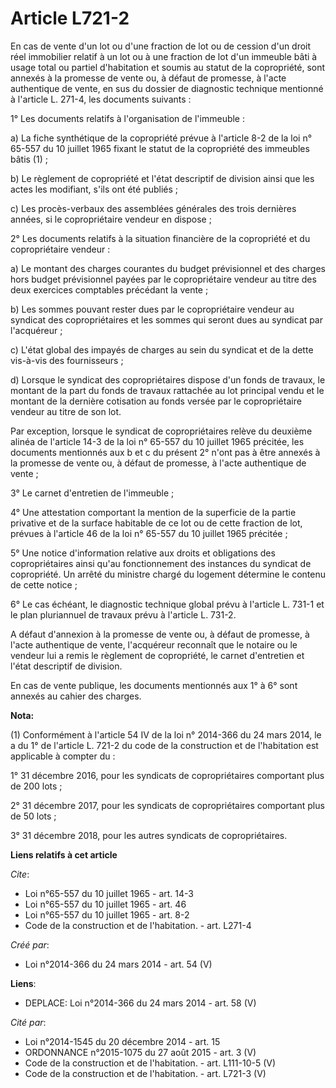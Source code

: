 # Article L721-2

En cas de vente d'un lot ou d'une fraction de lot ou de cession d'un droit réel immobilier relatif à un lot ou à une fraction
de lot d'un immeuble bâti à usage total ou partiel d'habitation et soumis au statut de la copropriété, sont annexés à la
promesse de vente ou, à défaut de promesse, à l'acte authentique de vente, en sus du dossier de diagnostic technique
mentionné à l'article L. 271-4, les documents suivants : 

1° Les documents relatifs à l'organisation de l'immeuble : 

a) La fiche synthétique de la copropriété prévue à l'article 8-2 de la loi n° 65-557 du 10 juillet 1965 fixant le statut de
la copropriété des immeubles bâtis (1) ; 

b) Le règlement de copropriété et l'état descriptif de division ainsi que les actes les modifiant, s'ils ont été publiés ; 

c) Les procès-verbaux des assemblées générales des trois dernières années, si le copropriétaire vendeur en dispose ; 

2° Les documents relatifs à la situation financière de la copropriété et du copropriétaire vendeur : 

a) Le montant des charges courantes du budget prévisionnel et des charges hors budget prévisionnel payées par le
copropriétaire vendeur au titre des deux exercices comptables précédant la vente ; 

b) Les sommes pouvant rester dues par le copropriétaire vendeur au syndicat des copropriétaires et les sommes qui seront dues
au syndicat par l'acquéreur ; 

c) L'état global des impayés de charges au sein du syndicat et de la dette vis-à-vis des fournisseurs ; 

d) Lorsque le syndicat des copropriétaires dispose d'un fonds de travaux, le montant de la part du fonds de travaux rattachée
au lot principal vendu et le montant de la dernière cotisation au fonds versée par le copropriétaire vendeur au titre de son
lot. 

Par exception, lorsque le syndicat de copropriétaires relève du deuxième alinéa de l'article 14-3 de la loi n° 65-557 du 10
juillet 1965 précitée, les documents mentionnés aux b et c du présent 2° n'ont pas à être annexés à la promesse de vente ou,
à défaut de promesse, à l'acte authentique de vente ; 

3° Le carnet d'entretien de l'immeuble ; 

4° Une attestation comportant la mention de la superficie de la partie privative et de la surface habitable de ce lot ou de
cette fraction de lot, prévues à l'article 46 de la loi n° 65-557 du 10 juillet 1965 précitée ; 

5° Une notice d'information relative aux droits et obligations des copropriétaires ainsi qu'au fonctionnement des instances
du syndicat de copropriété. Un arrêté du ministre chargé du logement détermine le contenu de cette notice ; 

6° Le cas échéant, le diagnostic technique global prévu à l'article L. 731-1 et le plan pluriannuel de travaux prévu à
l'article L. 731-2. 

A défaut d'annexion à la promesse de vente ou, à défaut de promesse, à l'acte authentique de vente, l'acquéreur reconnaît que
le notaire ou le vendeur lui a remis le règlement de copropriété, le carnet d'entretien et l'état descriptif de division. 

En cas de vente publique, les documents mentionnés aux 1° à 6° sont annexés au cahier des charges.

**Nota:**

(1) Conformément à l'article 54 IV de la loi n° 2014-366 du 24 mars 2014, le a du 1° de l'article L. 721-2 du code de la
construction et de l'habitation est applicable à compter du :

1° 31 décembre 2016, pour les syndicats de copropriétaires comportant plus de 200 lots ;

2° 31 décembre 2017, pour les syndicats de copropriétaires comportant plus de 50 lots ;

3° 31 décembre 2018, pour les autres syndicats de copropriétaires.

**Liens relatifs à cet article**

_Cite_:

  - Loi n°65-557 du 10 juillet 1965 - art. 14-3
  - Loi n°65-557 du 10 juillet 1965 - art. 46
  - Loi n°65-557 du 10 juillet 1965 - art. 8-2
  - Code de la construction et de l'habitation. - art. L271-4

_Créé par_:

  - Loi n°2014-366 du 24 mars 2014 - art. 54 (V)

**Liens**:

  - DEPLACE: Loi n°2014-366 du 24 mars 2014 - art. 58 (V)

_Cité par_:

  - Loi n°2014-1545 du 20 décembre 2014 - art. 15
  - ORDONNANCE n°2015-1075 du 27 août 2015 - art. 3 (V)
  - Code de la construction et de l'habitation. - art. L111-10-5 (V)
  - Code de la construction et de l'habitation. - art. L721-3 (V)
